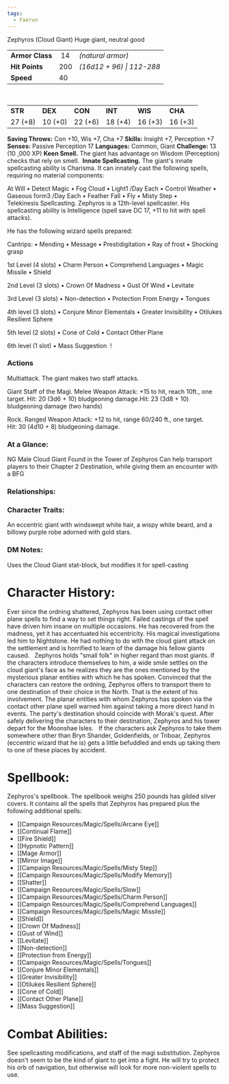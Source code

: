 ```yaml
---
tags:
  - Faerun
---
```

Zephyros (Cloud Giant)
Huge giant, neutral good

<table><tbody><tr class="odd"><td><strong>Armor Class</strong></td><td> 14</td><td><em>(natural armor)</em></td></tr><tr class="even"><td><strong>Hit Points</strong></td><td>200</td><td><em>(16d12 + 96) | 112-288</em></td></tr><tr class="odd"><td><strong>Speed</strong></td><td>40</td><td> </td></tr></tbody></table><p> </p><table><tbody><tr class="odd"><td><strong>STR</strong></td><td><strong>DEX</strong></td><td><strong>CON</strong></td><td><strong>INT</strong></td><td><strong>WIS</strong></td><td><strong>CHA</strong></td></tr><tr class="even"><td>27 (+8)</td><td>10 (+0)</td><td>22 (+6)</td><td>18 (+4)</td><td>16 (+3)</td><td>16 (+3)</td></tr></tbody></table>

**Saving Throws:** Con +10, Wis +7, Cha +7
**Skills:** Insight +7, Perception +7
**Senses:** Passive Perception 17
**Languages:** Common, Giant
**Challenge:** 13 (10 ,000 XP)
**Keen Smell.** The giant has advantage on Wisdom (Perception) checks that rely on smell. 
**Innate Spellcasting.** The giant's innate spellcasting ability is Charisma. It can innately cast the following spells, requiring no material components:

At Will
• Detect Magic
• Fog Cloud
• Light1 /Day Each
• Control Weather
• Gaseous form3 /Day Each
• Feather Fall
• Fly
• Misty Step
• Telekinesis Spellcasting. Zephyros is a 12th-level spellcaster. His spellcasting ability is Intelligence (spell save DC 17, +11 to hit with spell attacks). 

He has the following wizard spells prepared:

Cantrips:
• Mending
• Message
• Prestidigitation
• Ray of frost
• Shocking grasp

1st Level (4 slots)
• Charm Person
• Comprehend Languages
• Magic Missile
• Shield

2nd Level (3 slots)
• Crown Of Madness
• Gust Of Wind
• Levitate

3rd Level (3 slots)
• Non-detection
• Protection From Energy
• Tongues

4th level (3 slots)
• Conjure Minor Elementals
• Greater Invisibility
• Otilukes Resilient Sphere

5th level (2 slots)
• Cone of Cold
• Contact Other Plane

6th level (1 slot)
• Mass Suggestion  !

### Actions 
Multiattack. The giant makes two staff attacks. 

Giant Staff of the Magi. Melee Weapon Attack: +15 to hit, reach 10ft., one target. Hit: 20 (3d6 + 10) bludgeoning damage.Hit: 23 (3d8 + 10) bludgeoning damage (two hands)  

Rock. Ranged Weapon Attack: +12 to hit, range 60/240 ft., one target. Hit: 30 (4d10 + 8) bludgeoning damage.

### At a Glance:
NG Male Cloud Giant Found in the Tower of Zephyros
Can help transport players to their Chapter 2 Destination, while giving them an encounter with a BFG

### Relationships:

### Character Traits:
An eccentric giant with windswept white hair, a wispy white beard, and a billowy purple robe adorned with gold stars.
 
### DM Notes:
Uses the Cloud Giant stat-block, but modifies it for spell-casting

# **Character History:**

Ever since the ordning shattered, Zephyros has been using contact other plane spells to find a way to set things right. Failed castings of the spell have driven him insane on multiple occasions. He has recovered from the madness, yet it has accentuated his eccentricity. His magical investigations led him to Nightstone. He had nothing to do with the cloud giant attack on the settlement and is horrified to learn of the damage his fellow giants caused.
 
Zephyros holds "small folk" in higher regard than most giants. If the characters introduce themselves to him, a wide smile settles on the cloud giant's face as he realizes they are the ones mentioned by the mysterious planar entities with which he has spoken. Convinced that the characters can restore the ordning, Zephyros offers to transport them to one destination of their choice in the North. That is the extent of his involvement. The planar entities with whom Zephyros has spoken via the contact other plane spell warned him against taking a more direct hand in events. The party's destination should coincide with Morak's quest. After safely delivering the characters to their destination, Zephyros and his tower depart for the Moonshae Isles.
 
If the characters ask Zephyros to take them somewhere other than Bryn Shander, Goldenfields, or Triboar, Zephyros (eccentric wizard that he is) gets a little befuddled and ends up taking them to one of these places by accident. 

# **Spellbook:**

Zephyros's spellbook. The spellbook weighs 250 pounds has gilded silver covers. It contains all the spells that Zephyros has prepared plus the following additional spells:

-   [[Campaign Resources/Magic/Spells/Arcane Eye]]
-   [[Continual Flame]]
-   [[Fire Shield]]
-   [[Hypnotic Pattern]]
-   [[Mage Armor]]
-   [[Mirror Image]]
-   [[Campaign Resources/Magic/Spells/Misty Step]]
-   [[Campaign Resources/Magic/Spells/Modify Memory]]
-   [[Shatter]]
-   [[Campaign Resources/Magic/Spells/Slow]]
-   [[Campaign Resources/Magic/Spells/Charm Person]]
-   [[Campaign Resources/Magic/Spells/Comprehend Languages]]
-   [[Campaign Resources/Magic/Spells/Magic Missile]]
-   [[Shield]]
-   [[Crown Of Madness]]
-   [[Gust of Wind]]
-   [[Levitate]]
-   [[Non-detection]]
-   [[Protection from Energy]]
-   [[Campaign Resources/Magic/Spells/Tongues]]
-  [[Conjure Minor Elementals]]
-   [[Greater Invisibility]]
-   [[Otilukes Resilient Sphere]]
-   [[Cone of Cold]]
-   [[Contact Other Plane]]
-   [[Mass Suggestion]]
 

# **Combat Abilities:** 

See spellcasting modifications, and staff of the magi substitution. Zephyros doesn't seem to be the kind of giant to get into a fight. He will try to protect his orb of navigation, but otherwise will look for more non-violent spells to use.
